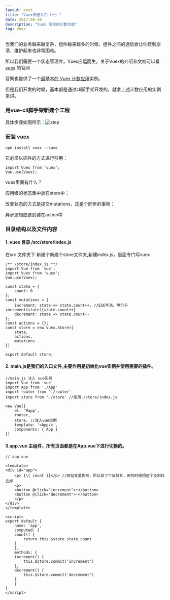 ```yaml
---
layout: post
title: "Vuex快速入门（一）"
date: 2017-06-18
description: "Vuex 简单的计数功能"
tag: Vuex
---   
```

当我们的业务越来越复杂，组件越来越多的时候，组件之间的通信会让你赶到崩溃，维护起来也非常困难。

所以我们需要一个状态管理库，Vuex应运而生。关于Vuex的介绍和文档可以看 [vuex](http://vuex.vuejs.org/zh-cn/intro.html) 的官网

官网也提供了一个[最基本的 Vuex 计数应用](https://jsfiddle.net/n9jmu5v7/1269/)实例。

但是我们开发的时候，基本都是通过cli脚手架开发的，就拿上述计数应用的实例来讲。

### 用vue-cli脚手架新建个工程

具体步骤如图所示：![step](../../../images/2017/06/1.png)

### 安装 vuex

    npm install vuex --save

它必须以插件的方式进行引用：

    import Vuex from 'vuex';
    Vue.use(Vuex);

vuex里面有什么？
 
应用级的状态集中放在store中； 

改变状态的方式是提交mutations，这是个同步的事物； 

异步逻辑应该封装在action中

### 目录结构以及文件内容

#### 1. vuex 目录 /src/store/index.js

在src 文件夹下 新建个新建个store文件夹,新建index.js，里面专门写vuex 

    /** /store/index.js **/
    import Vue from 'vue';
    import Vuex from 'vuex';
    Vue.use(Vuex);
 
    const state = {
        count: 0
    };
    const mutations = {
        increment: state => state.count++, //ES6写法，等价于 increment(state){state.count++}
        decrement: state => state.count--
    };
    const actions = {};
    const store = new Vuex.Store({
        state,
        actions,
        mutations
    })
 
    export default store;

#### 2. main.js是我们的入口文件,主要作用是初始化vue实例并使用需要的插件。

    //main.js 注入 vue实例
    import Vue from 'vue'
    import App from './App'
    import router from './router'
    import store from './store' //使用./store/index.js
 
    new Vue({
        el: '#app',
        router,
        store, //注入vue实例
        template: '<App/>',
        components: { App }
    })

#### 3.app.vue 主组件，所有页面都是在App.vue下进行切换的。
    // app.vue  
        
    <template>
    <div id="app">
        <p> {\{ count }}</p> //网站变量影响，所以加了个反斜杠，用的时候把这个反斜杠去掉
        <p>
        <button @click="increment">+</button>
        <button @click="decrement">-</button>
        </p>
    </div>
    </template>
    
    <script>
    export default {
        name: 'app',
        computed: {
        count() {
            return this.$store.state.count
        }
        },
        methods: {
        increment() {
            this.$store.commit('increment')
        },
        decrement() {
            this.$store.commit('decrement')
        }
        }
    }
    </script>
